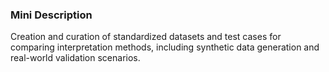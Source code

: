 ### Mini Description

Creation and curation of standardized datasets and test cases for comparing interpretation methods, including synthetic data generation and real-world validation scenarios.
